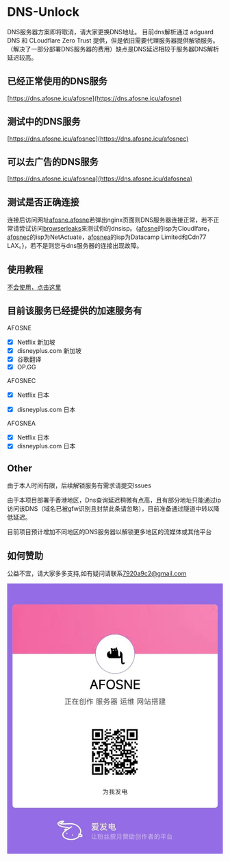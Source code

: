 # DNS-Unlock
  DNS服务器方案即将取消，请大家更换DNS地址。
  目前dns解析通过 adguard DNS 和 CLoudflare Zero Trust 提供，但是依旧需要代理服务器提供解锁服务。（解决了一部分部署DNS服务器的费用）缺点是DNS延迟相较于服务器DNS解析延迟较高。

## 已经正常使用的DNS服务
[https://dns.afosne.icu/afosne](https://dns.afosne.icu/afosne)<br/>
## 测试中的DNS服务
[https://dns.afosne.icu/afosnec](https://dns.afosne.icu/afosnec)<br/>
## 可以去广告的DNS服务
[https://dns.afosne.icu/afosnea](https://dns.afosne.icu/dafosnea)<br/>

## 测试是否正确连接
  连接后访问网址[afosne.afosne](http://afosne.afosne/)若弹出nginx页面则DNS服务器连接正常，若不正常请尝试访问[browserleaks](https://browserleaks.com/dns)来测试你的dnsisp。{[afosne](https://dns.afosne.icu/dns-query)的isp为Cloudlfare，[afosnec](https://dns.afosne.icu/afosnec)的isp为NetActuate，[afosnea](https://dns.afosne.icu/afosnea)的isp为Datacamp Limited和Cdn77 LAX。}，若不是则您与dns服务器的连接出现故障。

## 使用教程

[不会使用，点击这里](/tutorial.md)


## 目前该服务已经提供的加速服务有
AFOSNE
- [x] Netflix 新加坡
- [x] disneyplus.com 新加坡
- [x] 谷歌翻译
- [x] OP.GG

AFOSNEC
      
- [x] Netflix 日本
- [x] disneyplus.com 日本


AFOSNEA

- [x] Netflix 日本
- [x] disneyplus.com 日本

## Other

由于本人时间有限，后续解锁服务有需求请提交Issues

由于本项目部署于香港地区，Dns查询延迟稍微有点高，且有部分地址只能通过ip访问该DNS（域名已被gfw识别且封禁此条请忽略），目前准备通过隧道中转以降低延迟。

目前项目预计增加不同地区的DNS服务器以解锁更多地区的流媒体或其他平台

## 如何赞助

公益不宜，请大家多多支持,如有疑问请联系[7920a9c2@gmail.com](mailto:7920a9c2@gmail.com) 

![爱发电](/img/afd.jpg)

